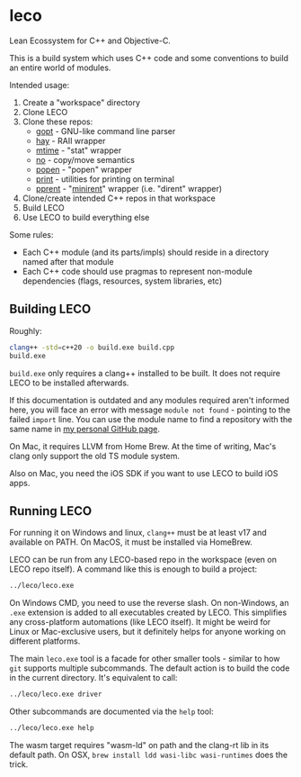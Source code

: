 # leco

Lean Ecossystem for C++ and Objective-C.

This is a build system which uses C++ code and some conventions to build an
entire world of modules.

Intended usage:
1. Create a "workspace" directory
2. Clone LECO
3. Clone these repos:
    * [gopt][gopt] - GNU-like command line parser
    * [hay][hay] - RAII wrapper
    * [mtime][mtime] - "stat" wrapper
    * [no][no] - copy/move semantics
    * [popen][popen] - "popen" wrapper
    * [print][print] - utilities for printing on terminal
    * [pprent][pprent] - "[minirent][minirent]" wrapper (i.e. "dirent" wrapper)
4. Clone/create intended C++ repos in that workspace
5. Build LECO
6. Use LECO to build everything else

[gopt]: https://github.com/m4c0/gopt.git
[hay]: https://github.com/m4c0/hay.git
[minirent]: https://github.com/tsoding/minirent.git
[mtime]: https://github.com/m4c0/mtime.git
[no]: https://github.com/m4c0/no.git
[popen]: https://github.com/m4c0/popen.git
[print]: https://github.com/m4c0/print.git
[pprent]: https://github.com/m4c0/pprent.git

Some rules:
* Each C++ module (and its parts/impls) should reside in a directory named
  after that module
* Each C++ code should use pragmas to represent non-module dependencies (flags,
  resources, system libraries, etc)

## Building LECO

Roughly:

```sh
clang++ -std=c++20 -o build.exe build.cpp
build.exe
```

`build.exe` only requires a clang++ installed to be built. It does not require
LECO to be installed afterwards.

If this documentation is outdated and any modules required aren't informed
here, you will face an error with message `module not found` - pointing to
the failed `import` line. You can use the module name to find a repository with
the same name in [my personal GitHub page][repos].

On Mac, it requires LLVM from Home Brew. At the time of writing, Mac's clang
only support the old TS module system.

Also on Mac, you need the iOS SDK if you want to use LECO to build iOS apps.

[repos]: https://github.com/m4c0?tab=repositories

## Running LECO

For running it on Windows and linux, `clang++` must be at least v17 and
available on PATH. On MacOS, it must be installed via HomeBrew.

LECO can be run from any LECO-based repo in the workspace (even on LECO repo
itself). A command like this is enough to build a project:

```sh
../leco/leco.exe
```

On Windows CMD, you need to use the reverse slash. On non-Windows, an `.exe`
extension is added to all executables created by LECO. This simplifies any
cross-platform automations (like LECO itself). It might be weird for Linux or
Mac-exclusive users, but it definitely helps for anyone working on different
platforms.

The main `leco.exe` tool is a facade for other smaller tools - similar to how
`git` supports multiple subcommands. The default action is to build the code in
the current directory. It's equivalent to call:

```sh
../leco/leco.exe driver
```

Other subcommands are documented via the `help` tool:

```sh
../leco/leco.exe help
```

The wasm target requires "wasm-ld" on path and the clang-rt lib in its default
path. On OSX, `brew install ldd wasi-libc wasi-runtimes` does the trick.

